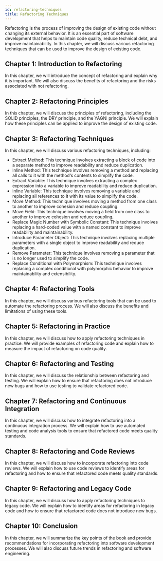 ```yaml
---
id: refactoring-techniques
title: Refactoring Techniques
---
```


Refactoring is the process of improving the design of existing code without changing its external behavior. It is an essential part of software development that helps to maintain code quality, reduce technical debt, and improve maintainability. In this chapter, we will discuss various refactoring techniques that can be used to improve the design of existing code.

## Chapter 1: Introduction to Refactoring

In this chapter, we will introduce the concept of refactoring and explain why it is important. We will also discuss the benefits of refactoring and the risks associated with not refactoring.

## Chapter 2: Refactoring Principles

In this chapter, we will discuss the principles of refactoring, including the SOLID principles, the DRY principle, and the YAGNI principle. We will explain how these principles can be applied to improve the design of existing code.

## Chapter 3: Refactoring Techniques

In this chapter, we will discuss various refactoring techniques, including:

- Extract Method: This technique involves extracting a block of code into a separate method to improve readability and reduce duplication.
- Inline Method: This technique involves removing a method and replacing all calls to it with the method's contents to simplify the code.
- Extract Variable: This technique involves extracting a complex expression into a variable to improve readability and reduce duplication.
- Inline Variable: This technique involves removing a variable and replacing all references to it with its value to simplify the code.
- Move Method: This technique involves moving a method from one class to another to improve cohesion and reduce coupling.
- Move Field: This technique involves moving a field from one class to another to improve cohesion and reduce coupling.
- Replace Magic Number with Symbolic Constant: This technique involves replacing a hard-coded value with a named constant to improve readability and maintainability.
- Introduce Parameter Object: This technique involves replacing multiple parameters with a single object to improve readability and reduce duplication.
- Remove Parameter: This technique involves removing a parameter that is no longer used to simplify the code.
- Replace Conditional with Polymorphism: This technique involves replacing a complex conditional with polymorphic behavior to improve maintainability and extensibility.

## Chapter 4: Refactoring Tools

In this chapter, we will discuss various refactoring tools that can be used to automate the refactoring process. We will also discuss the benefits and limitations of using these tools.

## Chapter 5: Refactoring in Practice

In this chapter, we will discuss how to apply refactoring techniques in practice. We will provide examples of refactoring code and explain how to measure the impact of refactoring on code quality.

## Chapter 6: Refactoring and Testing

In this chapter, we will discuss the relationship between refactoring and testing. We will explain how to ensure that refactoring does not introduce new bugs and how to use testing to validate refactored code.

## Chapter 7: Refactoring and Continuous Integration

In this chapter, we will discuss how to integrate refactoring into a continuous integration process. We will explain how to use automated testing and code analysis tools to ensure that refactored code meets quality standards.

## Chapter 8: Refactoring and Code Reviews

In this chapter, we will discuss how to incorporate refactoring into code reviews. We will explain how to use code reviews to identify areas for refactoring and how to ensure that refactored code meets quality standards.

## Chapter 9: Refactoring and Legacy Code

In this chapter, we will discuss how to apply refactoring techniques to legacy code. We will explain how to identify areas for refactoring in legacy code and how to ensure that refactored code does not introduce new bugs.

## Chapter 10: Conclusion

In this chapter, we will summarize the key points of the book and provide recommendations for incorporating refactoring into software development processes. We will also discuss future trends in refactoring and software engineering.
